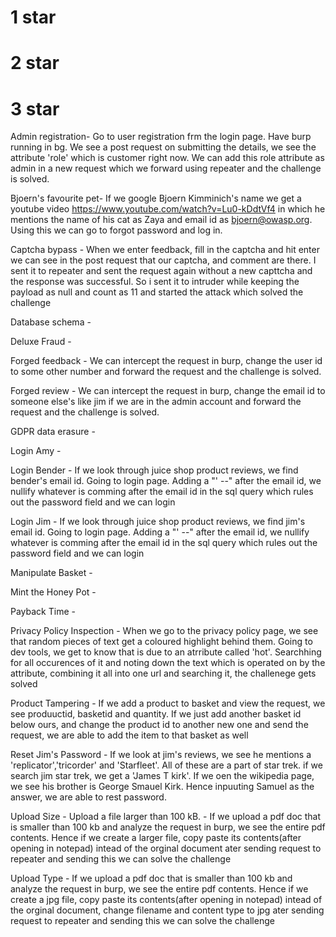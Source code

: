 # 1 star



# 2 star



# 3 star

Admin registration- Go to user registration frm the login page. Have burp running in bg. We see a post request on submitting the details, we see the attribute 'role' which is customer right now. We can add this role attribute as admin in a new request which we forward using repeater and the challenge is solved.

Bjoern's favourite pet- If we google Bjoern Kimminich's name we get a youtube video https://www.youtube.com/watch?v=Lu0-kDdtVf4 in which he mentions the name of his cat as Zaya and email id as bjoern@owasp.org. Using this we can go to forgot password and log in.

Captcha bypass - When we enter feedback, fill in the captcha and hit enter we can see in the post request that our captcha, and comment are there. I sent it to repeater and sent the request again without a new capttcha and the response was successful. So i sent it to intruder while keeping the payload as null and count as 11 and started the attack which solved the challenge

Database schema - 

Deluxe Fraud - 

Forged feedback - We can intercept the request in burp, change the user id to some other number and forward the request and the challenge is solved.

Forged review - We can intercept the request in burp, change the email id to someone else's like jim if we are in the admin account and forward the request and the challenge is solved.

GDPR data erasure - 

Login Amy - 

Login Bender - If we look through juice shop product reviews, we find bender's email id. Going to login page. Adding a "' --" after the email id, we nullify whatever is comming after the email id in the sql query which rules out the password field and we can login

Login Jim - If we look through juice shop product reviews, we find jim's email id. Going to login page. Adding a "' --" after the email id, we nullify whatever is comming after the email id in the sql query which rules out the password field and we can login

Manipulate Basket - 

Mint the Honey Pot - 

Payback Time -

Privacy Policy Inspection - When we go to the privacy policy page, we see that random pieces of text get a coloured highlight behind them. Going to dev tools, we get to know that is due to an atrribute called 'hot'. Searchhing for all occurences of it and noting down the text which is operated on by the attribute, combining it all into one url and searching it, the challenege gets solved

Product Tampering - If we add a product to basket and view the request, we see produuctid, basketid and quantity. If we just add another basket id below ours, and change the product id to another new one and send the request, we are able to add the item to that basket as well
 
Reset Jim's Password - If we look at jim's reviews, we see he mentions a 'replicator','tricorder' and 'Starfleet'. All of these are a part of star trek. if we search jim star trek, we get a 'James T kirk'. If we oen the wikipedia page, we see his brother is George Smauel Kirk. Hence inpuuting Samuel as the answer, we are able to rest password.

Upload Size - Upload a file larger than 100 kB. - If we upload a pdf doc that is smaller than 100 kb and analyze the request in burp, we see the entire pdf contents. Hence if we create a larger file, copy paste its contents(after opening in notepad) intead of the orginal document ater sending request to repeater and sending this we can solve the challenge

Upload Type - If we upload a pdf doc that is smaller than 100 kb and analyze the request in burp, we see the entire pdf contents. Hence if we create a jpg file, copy paste its contents(after opening in notepad) intead of the orginal document, change filename and content type to jpg ater sending request to repeater and sending this we can solve the challenge
